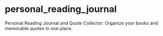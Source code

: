 # personal_reading_journal
Personal Reading Journal and Quote Collector: Organize your books and memorable quotes in one place.
